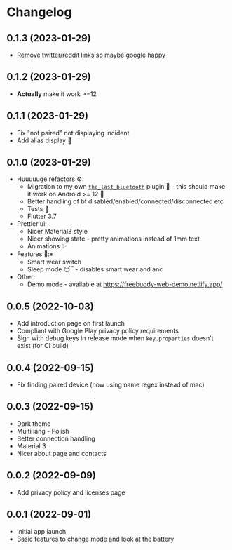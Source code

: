 # Changelog

## 0.1.3 (2023-01-29)

- Remove twitter/reddit links so maybe google happy

## 0.1.2 (2023-01-29)

- **Actually** make it work >=12

## 0.1.1 (2023-01-29)

- Fix "not paired" not displaying incident
- Add alias display 💅

## 0.1.0 (2023-01-29)

- Huuuuuge refactors ⚙:
  - Migration to my own [`the_last_bluetooth`](https://github.com/TheLastGimbus/the_last_bluetooth/) plugin 🥳 - this should make it work on Android >= 12 🎉
  - Better handling of bt disabled/enabled/connected/disconnected etc
  - Tests 🧪
  - Flutter 3.7
- Prettier ui:
  - Nicer Material3 style
  - Nicer showing state - pretty animations instead of 1mm text
  - Animations ✨
- Features 🔨:⏸
  - Smart wear switch
  - Sleep mode 😴 - disables smart wear and anc
- Other:
  - Demo mode - available at https://freebuddy-web-demo.netlify.app/

## 0.0.5 (2022-10-03)

- Add introduction page on first launch
- Compliant with Google Play privacy policy requirements
- Sign with debug keys in release mode when `key.properties` doesn't exist (for CI build)

## 0.0.4 (2022-09-15)

- Fix finding paired device (now using name regex instead of mac)

## 0.0.3 (2022-09-15)

- Dark theme
- Multi lang - Polish
- Better connection handling
- Material 3
- Nicer about page and contacts

## 0.0.2 (2022-09-09)

- Add privacy policy and licenses page

## 0.0.1 (2022-09-01)

- Initial app launch
- Basic features to change mode and look at the battery
